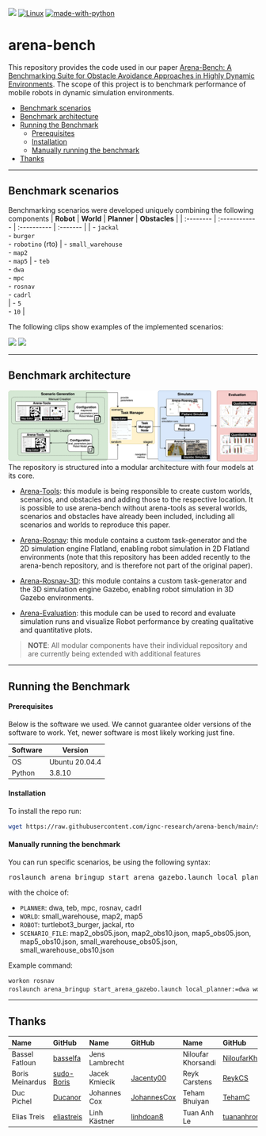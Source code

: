 ![](http://img.shields.io/badge/stability-stable-orange.svg?style=flat)
[![Linux](https://svgshare.com/i/Zhy.svg)](https://svgshare.com/i/Zhy.svg)
[![made-with-python](https://img.shields.io/badge/Made%20with-Python-1f425f.svg)](https://www.python.org/)

# arena-bench
This repository provides the code used in our paper [Arena-Bench: A Benchmarking Suite for Obstacle Avoidance Approaches in Highly Dynamic Environments](docs/RAL_IROS22_arena_bench.pdf). The scope of this project is to benchmark performance of mobile robots in dynamic simulation environments.
- [Benchmark scenarios](#benchmark-scenarios)
- [Benchmark architecture](#benchmark-architecture)
- [Running the Benchmark](#running-the-benchmark)
    - [Prerequisites](#prerequisites)
    - [Installation](#installation)
    - [Manually running the benchmark](#manually-running-the-benchmark)
- [Thanks](#thanks)
---
## Benchmark scenarios
Benchmarking scenarios were developed uniquely combining the following components
| **Robot** | **World**  | **Planner**  | **Obstacles** |
| :-------- | :------------ | :---------- | :------- |
| - `jackal`  <br> - `burger` <br> - `robotino` (rto) | - `small_warehouse` <br> - `map2` <br> - `map5` | - `teb` <br> - `dwa` <br> - `mpc` <br> - `rosnav` <br> - `cadrl` <br>  | - `5` <br> - `10` |

The following clips show examples of the implemented scenarios:


 <img height="350" src="/docs/imgs/map5-jackal.gif">   <img height="350" src="/docs/imgs/sw-burger.gif">


---
## Benchmark architecture
<img src="/docs/imgs/architecture.jpg">
The repository is structured into a modular architecture with four models at its core.

- [Arena-Tools](https://github.com/ignc-research/arena-tools):
this module is being responsible to create custom worlds, scenarios, and obstacles and adding those to the respective location. It is possible to use arena-bench without arena-tools as several worlds, scenarios and obstacles have already been included, including all scenarios and worlds to reproduce this paper.

- [Arena-Rosnav](https://github.com/ignc-research/arena-rosnav):
this module contains a custom task-generator and the 2D simulation engine Flatland, enabling robot simulation in 2D Flatland environments (note that this repository has been added recently to the arena-bench repository, and is therefore not part of the original paper).

- [Arena-Rosnav-3D](https://github.com/ignc-research/arena-rosnav-3D):
this module contains a custom task-generator and the 3D simulation engine Gazebo, enabling robot simulation in 3D Gazebo environments.

- [Arena-Evaluation](https://github.com/ignc-research/arena-evaluation):
this module can be used to record and evaluate simulation runs and visualize Robot performance by creating qualitative and quantitative plots.

> **NOTE**: All modular components have their individual repository and are currently being extended with additional features

---
## Running the Benchmark
#### Prerequisites
Below is the software we used. We cannot guarantee older versions of the software to work. Yet, newer software is most likely working just fine.

| Software      | Version        |
| ------------- | -------------- |
| OS            | Ubuntu 20.04.4 |
| Python        | 3.8.10         |

#### Installation
To install the repo run:
```bash
wget https://raw.githubusercontent.com/ignc-research/arena-bench/main/setup.sh -O - | bash
```
#### Manually running the benchmark
You can run specific scenarios, be using the following syntax:
<pre class="devsite-click-to-copy">
roslaunch arena_bringup start_arena_gazebo.launch local_planner:=<var>PLANNER</var> world:=<var>WORLD</var> model:=<var>ROBOT</var> scenario_file:=<var>SCENARIO_FILE</var>
</pre>
with the choice of:
- `PLANNER`: dwa, teb, mpc, rosnav, cadrl
- `WORLD`: small_warehouse, map2, map5
- `ROBOT`: turtlebot3_burger, jackal, rto
- `SCENARIO_FILE`: map2_obs05.json, map2_obs10.json, map5_obs05.json, map5_obs10.json, small_warehouse_obs05.json, small_warehouse_obs10.json

Example command:
```bash
workon rosnav
roslaunch arena_bringup start_arena_gazebo.launch local_planner:=dwa world:=map2 model:=turtlebot3_burger scenario_file:=map2_obs05.json
```
---

## Thanks

| **Name**        | **GitHub** | **Name**       | **GitHub** | **Name**           | **GitHub** |
| :-------------- | :--------- | :------------- | :--------- | :----------------- | :--------- |
| Bassel Fatloun  | [basselfa](https://github.com/basselfa)     | Jens Lambrecht |                                                  | Niloufar Khorsandi | [NiloufarKh](https://github.com/NiloufarKh)      |
| Boris Meinardus | [sudo-Boris](https://github.com/sudo-Boris) | Jacek Kmiecik  | [Jacenty00](https://github.com/Jacenty00)        | Reyk Carstens      | [ReykCS](https://github.com/ReykCS)              |
| Duc Pichel      | [Ducanor](https://github.com/Ducanor)       | Johannes Cox   | [JohannesCox](https://github.com/JohannesCox)    | Teham Bhuiyan      | [TehamC](https://github.com/TehamC)              |
| Elias Treis     | [eliastreis](https://github.com/eliastreis) | Linh Kästner   | [linhdoan8](https://github.com/linhdoan8)        | Tuan Anh Le        | [tuananhroman](https://github.com/tuananhroman)  |